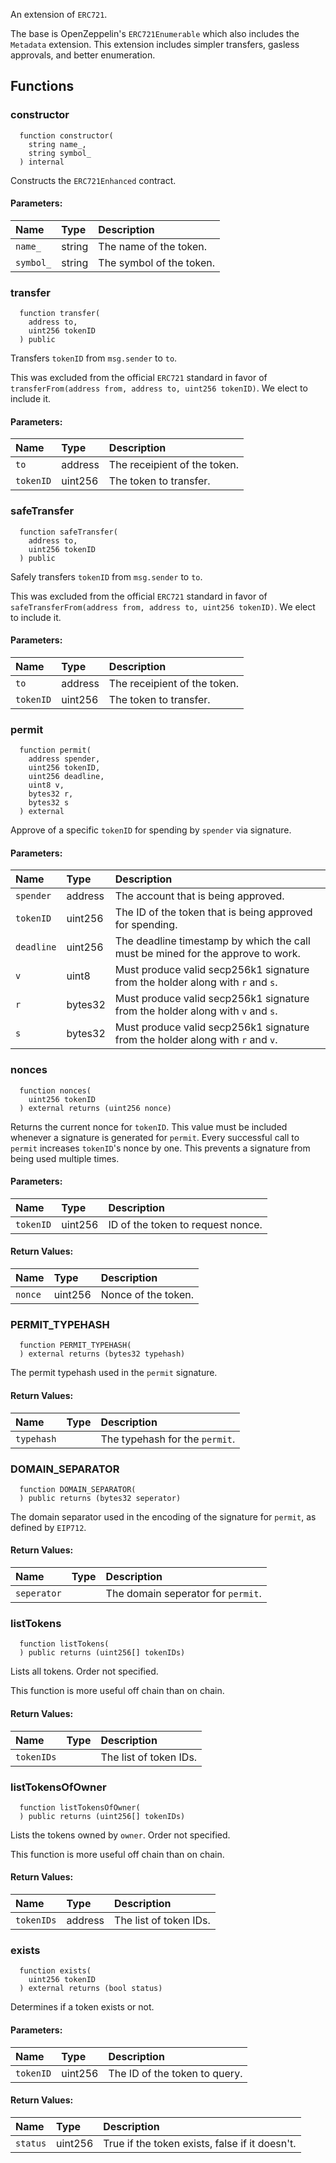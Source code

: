 An extension of `ERC721`.

The base is OpenZeppelin's `ERC721Enumerable` which also includes the `Metadata` extension. This extension includes simpler transfers, gasless approvals, and better enumeration.


## Functions
### constructor
```solidity
  function constructor(
    string name_,
    string symbol_
  ) internal
```
Constructs the `ERC721Enhanced` contract.


#### Parameters:
| Name | Type | Description                                                          |
| :--- | :--- | :------------------------------------------------------------------- |
|`name_` | string | The name of the token.
|`symbol_` | string | The symbol of the token.

### transfer
```solidity
  function transfer(
    address to,
    uint256 tokenID
  ) public
```
Transfers `tokenID` from `msg.sender` to `to`.

This was excluded from the official `ERC721` standard in favor of `transferFrom(address from, address to, uint256 tokenID)`. We elect to include it.

#### Parameters:
| Name | Type | Description                                                          |
| :--- | :--- | :------------------------------------------------------------------- |
|`to` | address | The receipient of the token.
|`tokenID` | uint256 | The token to transfer.

### safeTransfer
```solidity
  function safeTransfer(
    address to,
    uint256 tokenID
  ) public
```
Safely transfers `tokenID` from `msg.sender` to `to`.

This was excluded from the official `ERC721` standard in favor of `safeTransferFrom(address from, address to, uint256 tokenID)`. We elect to include it.

#### Parameters:
| Name | Type | Description                                                          |
| :--- | :--- | :------------------------------------------------------------------- |
|`to` | address | The receipient of the token.
|`tokenID` | uint256 | The token to transfer.

### permit
```solidity
  function permit(
    address spender,
    uint256 tokenID,
    uint256 deadline,
    uint8 v,
    bytes32 r,
    bytes32 s
  ) external
```
Approve of a specific `tokenID` for spending by `spender` via signature.


#### Parameters:
| Name | Type | Description                                                          |
| :--- | :--- | :------------------------------------------------------------------- |
|`spender` | address | The account that is being approved.
|`tokenID` | uint256 | The ID of the token that is being approved for spending.
|`deadline` | uint256 | The deadline timestamp by which the call must be mined for the approve to work.
|`v` | uint8 | Must produce valid secp256k1 signature from the holder along with `r` and `s`.
|`r` | bytes32 | Must produce valid secp256k1 signature from the holder along with `v` and `s`.
|`s` | bytes32 | Must produce valid secp256k1 signature from the holder along with `r` and `v`.

### nonces
```solidity
  function nonces(
    uint256 tokenID
  ) external returns (uint256 nonce)
```
Returns the current nonce for `tokenID`. This value must be
included whenever a signature is generated for `permit`.
Every successful call to `permit` increases ``tokenID``'s nonce by one. This
prevents a signature from being used multiple times.


#### Parameters:
| Name | Type | Description                                                          |
| :--- | :--- | :------------------------------------------------------------------- |
|`tokenID` | uint256 | ID of the token to request nonce.

#### Return Values:
| Name                           | Type          | Description                                                                  |
| :----------------------------- | :------------ | :--------------------------------------------------------------------------- |
|`nonce`| uint256 | Nonce of the token.
### PERMIT_TYPEHASH
```solidity
  function PERMIT_TYPEHASH(
  ) external returns (bytes32 typehash)
```
The permit typehash used in the `permit` signature.



#### Return Values:
| Name                           | Type          | Description                                                                  |
| :----------------------------- | :------------ | :--------------------------------------------------------------------------- |
|`typehash`|  | The typehash for the `permit`.
### DOMAIN_SEPARATOR
```solidity
  function DOMAIN_SEPARATOR(
  ) public returns (bytes32 seperator)
```
The domain separator used in the encoding of the signature for `permit`, as defined by `EIP712`.



#### Return Values:
| Name                           | Type          | Description                                                                  |
| :----------------------------- | :------------ | :--------------------------------------------------------------------------- |
|`seperator`|  | The domain seperator for `permit`.
### listTokens
```solidity
  function listTokens(
  ) public returns (uint256[] tokenIDs)
```
Lists all tokens.
Order not specified.

This function is more useful off chain than on chain.


#### Return Values:
| Name                           | Type          | Description                                                                  |
| :----------------------------- | :------------ | :--------------------------------------------------------------------------- |
|`tokenIDs`|  | The list of token IDs.
### listTokensOfOwner
```solidity
  function listTokensOfOwner(
  ) public returns (uint256[] tokenIDs)
```
Lists the tokens owned by `owner`.
Order not specified.

This function is more useful off chain than on chain.


#### Return Values:
| Name                           | Type          | Description                                                                  |
| :----------------------------- | :------------ | :--------------------------------------------------------------------------- |
|`tokenIDs`| address | The list of token IDs.
### exists
```solidity
  function exists(
    uint256 tokenID
  ) external returns (bool status)
```
Determines if a token exists or not.


#### Parameters:
| Name | Type | Description                                                          |
| :--- | :--- | :------------------------------------------------------------------- |
|`tokenID` | uint256 | The ID of the token to query.

#### Return Values:
| Name                           | Type          | Description                                                                  |
| :----------------------------- | :------------ | :--------------------------------------------------------------------------- |
|`status`| uint256 | True if the token exists, false if it doesn't.
